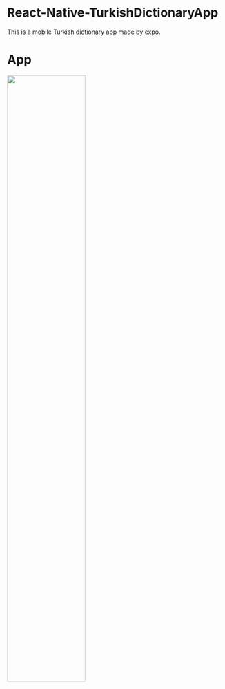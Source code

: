 # React-Native-TurkishDictionaryApp
This is a mobile Turkish dictionary app made by expo.
# App 
<img src="https://github.com/KadirShn/React-Native-TurkishDictionaryApp/blob/main/TurkceSozluk/src/assets/TurkceSozlukImg.png" width="60%" height="60%" />
